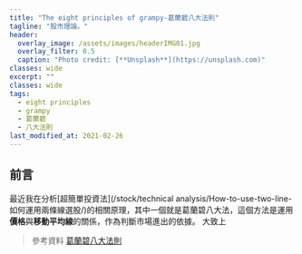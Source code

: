 ```yaml
---
title: "The eight principles of grampy-葛蘭碧八大法則"
tagline: "股市理論。"
header:
  overlay_image: /assets/images/headerIMG01.jpg
  overlay_filter: 0.5
  caption: "Photo credit: [**Unsplash**](https://unsplash.com)"
classes: wide
excerpt: ""
classes: wide
tags:
  - eight principles
  - grampy
  - 葛蘭碧
  - 八大法則
last_modified_at: 2021-02-26
---
```

## 前言
最近我在分析[超簡單投資法](/stock/technical analysis/How-to-use-two-line-如何運用兩條線選股/)的相關原理，其中一個就是葛蘭碧八大法，這個方法是運用**價格**與**移動平均線**的關係，作為判斷市場進出的依據。
大致上





> 參考資料
> [葛蘭碧八大法則](https://www.moneydj.com/KMDJ/Wiki/WikiViewer.aspx?KeyID=e9ec72de-5998-431b-bdaa-03f1447f95b0)  
<!--stackedit_data:
eyJoaXN0b3J5IjpbLTQ5MzMxNjE2XX0=
-->